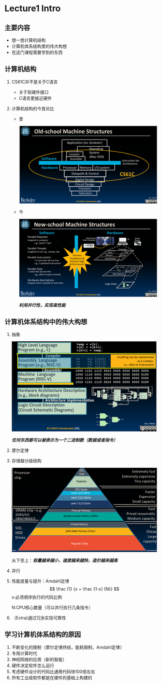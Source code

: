 # Lecture1 Intro

## 主要内容

* 想一想计算机结构
* 计算机体系结构里的伟大构想
* 在这门课程需要学到的东西



## 计算机结构

1. CS61C并不是关于C语言

   * 关于软硬件接口
   * C语言更接近硬件

2. 计算机结构的今昔对比

   * 昔

     <img src="../src/old-machine.png">

   * 今

     <img src="../src/new-machine.png">

     ***利用并行性，实现高性能***



## 计算机体系结构中的伟大构想

1. 抽象

   <img src="../src/abstrction.png">

   ***任何东西都可以被表示为一个二进制数（数据或者指令）***

2. 摩尔定律

3. 存储器分级结构

   <img src="../src/memory-h.png">

   从下至上：***容量越来越小，速度越来越快，造价越来越高***

4. 并行

5. 性能度量与提升：Amdahl定律
   $$
   \frac {1} {x + \frac {1-x} {N}}
   $$
   x:必须顺序执行的代码比例

   N:CPU核心数量（可以并行执行几条指令）

6. （Extra)通过冗余实现可靠性



## 学习计算机体系结构的原因

1. 不断变化的限制（摩尔定律终结，能耗限制，Amdahl定律）
2. 专用计算时代
3. 神经网络的应用（新的智能）
4. 硬件决定软件怎么运行
5. 考虑硬件设计的代码比通用代码快100倍左右
6. 所有工业级软件都是在硬件的基础上构建的

